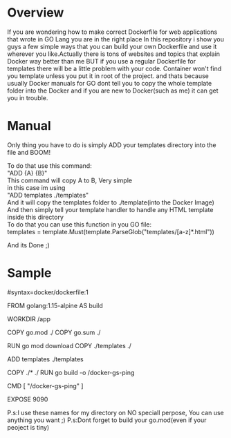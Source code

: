 # Overview
<p>If you are wondering how to make correct Dockerfile for web applications that wrote in GO Lang you are in the right place
In this repository i show you guys a few simple ways that you can build your own Dockerfile and use it wherever you like.Actually there is tons of websites and topics that explain Docker way better than me BUT if you use a regular Dockerfile for templates there will be a little problem with your code.
Container won't find you template unless you put it in root of the project. and thats because usually Docker manuals for GO dont tell you to copy the whole template folder into the Docker and if you are new to Docker(such as me) it can get you in trouble.</p>

# Manual 
<p>Only thing you have to do is simply ADD your templates directory into the file and BOOM!</p>
To do that use this command:<br>
"ADD {A} {B}"<br>
This command will copy A to B, Very simple<br>
in this case im using <br>
"ADD templates ./templates"<br>
And it will copy the templates folder to ./template(into the Docker Image)<br>
And then simply tell your template handler to handle any HTML template inside this directory<br>
To do that you can use this function in you GO file:<br>
	templates = template.Must(template.ParseGlob("templates/[a-z]*.html"))
  
And its Done ;)
# Sample
#syntax=docker/dockerfile:1

FROM golang:1.15-alpine AS build

WORKDIR /app

COPY go.mod ./
COPY go.sum ./

RUN go mod download
COPY ./templates ./

ADD templates ./templates

COPY ./* ./
RUN go build -o /docker-gs-ping

CMD [ "/docker-gs-ping" ]

EXPOSE 9090

P.s:I use these names for my directory on NO speciall perpose, You can use anything you want ;)
P.s:Dont forget to build your go.mod(even if your peoject is tiny)
